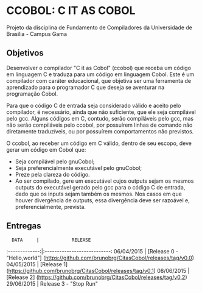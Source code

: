 # CCOBOL: C IT AS COBOL

Projeto da disciplina de Fundamento de Compiladores da Universidade de Brasilia - Campus Gama

## Objetivos

Desenvolver o compilador "C it as Cobol" (ccobol) que receba um código em linguagem C e traduza para um código em linguagem Cobol. Este é um compilador com caráter educacional, que objetiva ser uma ferramenta de aprendizado para o programador C que deseja se aventurar na programação Cobol.

Para que o código C de entrada seja considerado válido e aceito pelo compilador, é necessário, ainda que não suficiente, que ele seja compilável pelo gcc. Alguns códigos em C, contudo, serão compiláveis pelo gcc, mas não serão compiláveis pelo ccobol, por possuírem linhas de comando não diretamente traduzíveis, ou por possuírem comportamentos não previstos.

O ccobol, ao receber um código em C válido, dentro de seu escopo, deve gerar um código em Cobol que:
* Seja compilável pelo gnuCobol;
* Seja preferencialmente executável pelo gnuCobol;
* Preze pela clareza do código.
* Ao ser compilado, gere um executável cujos outputs sejam os mesmos outputs do executável gerado pelo gcc para o código C de entrada, dado que os inputs sejam também os mesmos. Nos casos em que houver divergência de outputs, essa divergência deve ser razoável e, preferencialmente, prevista.

## Entregas


      DATA     |            RELEASE
:-------------:|:---------------------------:
06/04/2015     | [Release 0 - "Hello,world"] (https://github.com/brunobrg/CitasCobol/releases/tag/v0.0)
04/05/2015     |       [Release 1] (https://github.com/brunobrg/CitasCobol/releases/tag/v0.1)
08/06/2015     |       [Release 2] (https://github.com/brunobrg/CitasCobol/releases/tag/v0.2)
29/06/2015     |  Release 3 - "Stop Run"


